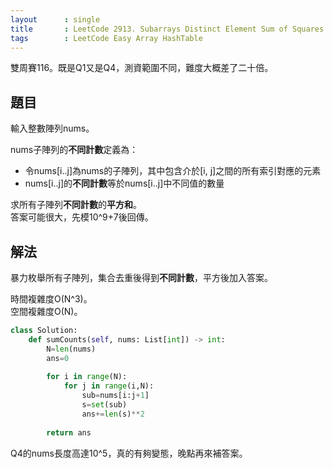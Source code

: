 ```yaml
---
layout      : single
title       : LeetCode 2913. Subarrays Distinct Element Sum of Squares I
tags        : LeetCode Easy Array HashTable
---
```

雙周賽116。既是Q1又是Q4，測資範圍不同，難度大概差了二十倍。  

## 題目

輸入整數陣列nums。  

nums子陣列的**不同計數**定義為：  

- 令nums[i..j]為nums的子陣列，其中包含介於[i, j]之間的所有索引對應的元素  
- nums[i..j]的**不同計數**等於nums[i..j]中不同值的數量  

求所有子陣列**不同計數**的**平方和**。  
答案可能很大，先模10^9+7後回傳。  

## 解法

暴力枚舉所有子陣列，集合去重後得到**不同計數**，平方後加入答案。  

時間複雜度O(N^3)。  
空間複雜度O(N)。  

```python
class Solution:
    def sumCounts(self, nums: List[int]) -> int:
        N=len(nums)
        ans=0
        
        for i in range(N):
            for j in range(i,N):
                sub=nums[i:j+1]
                s=set(sub)
                ans+=len(s)**2
                
        return ans
```

Q4的nums長度高達10^5，真的有夠變態，晚點再來補答案。  
